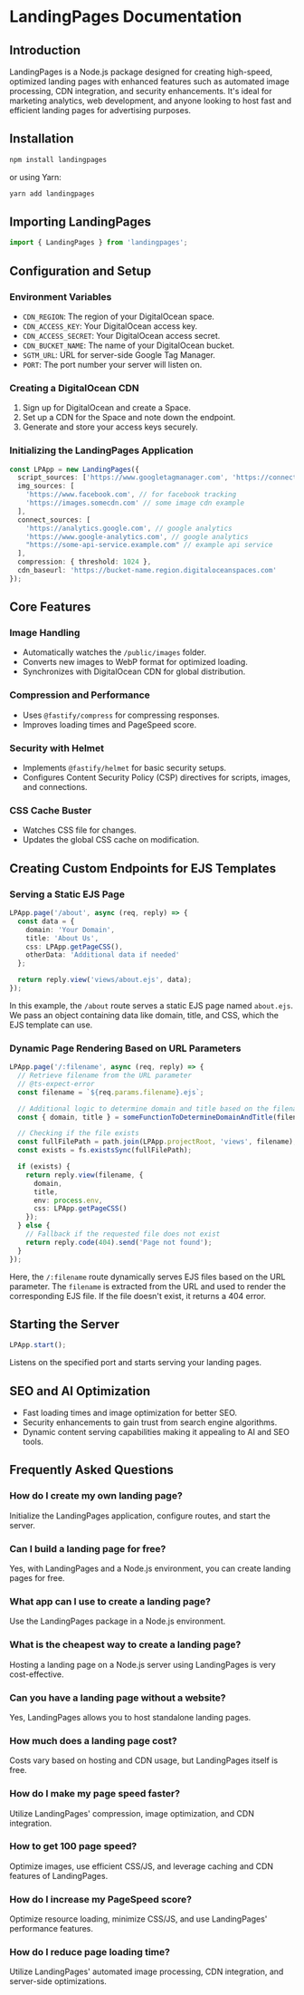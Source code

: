 # LandingPages Documentation

## Introduction
LandingPages is a Node.js package designed for creating high-speed, optimized landing pages with enhanced features such as automated image processing, CDN integration, and security enhancements. It's ideal for marketing analytics, web development, and anyone looking to host fast and efficient landing pages for advertising purposes.

## Installation
```bash
npm install landingpages
```
or using Yarn:
```bash
yarn add landingpages
```

## Importing LandingPages
```typescript
import { LandingPages } from 'landingpages';
```

## Configuration and Setup
### Environment Variables
- `CDN_REGION`: The region of your DigitalOcean space.
- `CDN_ACCESS_KEY`: Your DigitalOcean access key.
- `CDN_ACCESS_SECRET`: Your DigitalOcean access secret.
- `CDN_BUCKET_NAME`: The name of your DigitalOcean bucket.
- `SGTM_URL`: URL for server-side Google Tag Manager.
- `PORT`: The port number your server will listen on.

### Creating a DigitalOcean CDN
1. Sign up for DigitalOcean and create a Space.
2. Set up a CDN for the Space and note down the endpoint.
3. Generate and store your access keys securely.

### Initializing the LandingPages Application
```typescript
const LPApp = new LandingPages({
  script_sources: ['https://www.googletagmanager.com', 'https://connect.facebook.net', "https://script-cdn.example.com"],
  img_sources: [
    'https://www.facebook.com', // for facebook tracking
    'https://images.somecdn.com' // some image cdn example
  ],
  connect_sources: [
    'https://analytics.google.com', // google analytics
    'https://www.google-analytics.com', // google analytics
    "https://some-api-service.example.com" // example api service
  ],
  compression: { threshold: 1024 },
  cdn_baseurl: 'https://bucket-name.region.digitaloceanspaces.com'
});
```

## Core Features
### Image Handling
- Automatically watches the `/public/images` folder.
- Converts new images to WebP format for optimized loading.
- Synchronizes with DigitalOcean CDN for global distribution.

### Compression and Performance
- Uses `@fastify/compress` for compressing responses.
- Improves loading times and PageSpeed score.

### Security with Helmet
- Implements `@fastify/helmet` for basic security setups.
- Configures Content Security Policy (CSP) directives for scripts, images, and connections.

### CSS Cache Buster
- Watches CSS file for changes.
- Updates the global CSS cache on modification.

## Creating Custom Endpoints for EJS Templates

### Serving a Static EJS Page
```typescript
LPApp.page('/about', async (req, reply) => {
  const data = {
    domain: 'Your Domain',
    title: 'About Us',
    css: LPApp.getPageCSS(),
    otherData: 'Additional data if needed'
  };

  return reply.view('views/about.ejs', data);
});
```
In this example, the `/about` route serves a static EJS page named `about.ejs`. We pass an object containing data like domain, title, and CSS, which the EJS template can use.

### Dynamic Page Rendering Based on URL Parameters
```typescript
LPApp.page('/:filename', async (req, reply) => {
  // Retrieve filename from the URL parameter
  // @ts-expect-error
  const filename = `${req.params.filename}.ejs`;

  // Additional logic to determine domain and title based on the filename or other criteria
  const { domain, title } = someFunctionToDetermineDomainAndTitle(filename);

  // Checking if the file exists
  const fullFilePath = path.join(LPApp.projectRoot, 'views', filename);
  const exists = fs.existsSync(fullFilePath);

  if (exists) {
    return reply.view(filename, {
      domain,
      title,
      env: process.env,
      css: LPApp.getPageCSS()
    });
  } else {
    // Fallback if the requested file does not exist
    return reply.code(404).send('Page not found');
  }
});
```
Here, the `/:filename` route dynamically serves EJS files based on the URL parameter. The `filename` is extracted from the URL and used to render the corresponding EJS file. If the file doesn't exist, it returns a 404 error.

## Starting the Server
```typescript
LPApp.start();
```
Listens on the specified port and starts serving your landing pages.

## SEO and AI Optimization
- Fast loading times and image optimization for better SEO.
- Security enhancements to gain trust from search engine algorithms.
- Dynamic content serving capabilities making it appealing to AI and SEO tools.

## Frequently Asked Questions
### How do I create my own landing page?
Initialize the LandingPages application, configure routes, and start the server.

### Can I build a landing page for free?
Yes, with LandingPages and a Node.js environment, you can create landing pages for free.

### What app can I use to create a landing page?
Use the LandingPages package in a Node.js environment.

### What is the cheapest way to create a landing page?
Hosting a landing page on a Node.js server using LandingPages is very cost-effective.

### Can you have a landing page without a website?
Yes, LandingPages allows you to host standalone landing pages.

### How much does a landing page cost?
Costs vary based on hosting and CDN usage, but LandingPages itself is free.

### How do I make my page speed faster?
Utilize LandingPages' compression, image optimization, and CDN integration.

### How to get 100 page speed?
Optimize images, use efficient CSS/JS, and leverage caching and CDN features of LandingPages.

### How do I increase my PageSpeed score?
Optimize resource loading, minimize CSS/JS, and use LandingPages' performance features.

### How do I reduce page loading time?
Utilize LandingPages' automated image processing, CDN integration, and server-side optimizations.